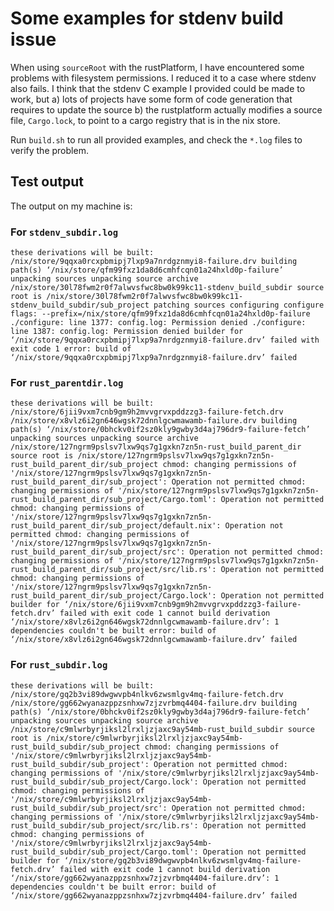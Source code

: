 # Some examples for stdenv build issue

When using `sourceRoot` with the rustPlatform, I have encountered some problems with filesystem permissions.
I reduced it to a case where stdenv also fails.
I think that the stdenv C example I provided could be made to work, but 
a) lots of projects have some form of code generation that requires to update the source
b) the rustplatform actually modifies a source file, `Cargo.lock`, to point to
   a cargo registry that is in the nix store.

Run `build.sh` to run all provided examples, and check the `*.log` files to verify the problem.

## Test output
The output on my machine is:

### For `stdenv_subdir.log`
``
these derivations will be built:
  /nix/store/9qqxa0rcxpbmipj7lxp9a7nrdgznmyi8-failure.drv
building path(s) ‘/nix/store/qfm99fxz1da8d6cmhfcqn01a24hxld0p-failure’
unpacking sources
unpacking source archive /nix/store/30l78fwm2r0f7alwvsfwc8bw0k99kc11-stdenv_build_subdir
source root is /nix/store/30l78fwm2r0f7alwvsfwc8bw0k99kc11-stdenv_build_subdir/sub_project
patching sources
configuring
configure flags: --prefix=/nix/store/qfm99fxz1da8d6cmhfcqn01a24hxld0p-failure  
./configure: line 1377: config.log: Permission denied
./configure: line 1387: config.log: Permission denied
builder for ‘/nix/store/9qqxa0rcxpbmipj7lxp9a7nrdgznmyi8-failure.drv’ failed with exit code 1
error: build of ‘/nix/store/9qqxa0rcxpbmipj7lxp9a7nrdgznmyi8-failure.drv’ failed
``

### For `rust_parentdir.log`
``
these derivations will be built:
  /nix/store/6jii9vxm7cnb9gm9h2mvvgrvxpddzzg3-failure-fetch.drv
  /nix/store/x8vlz6i2gn646wgsk72dnnlgcwmawamb-failure.drv
building path(s) ‘/nix/store/0bhckv0if2sz0kly9gwby3d4aj796dr9-failure-fetch’
unpacking sources
unpacking source archive /nix/store/127ngrm9pslsv7lxw9qs7g1gxkn7zn5n-rust_build_parent_dir
source root is /nix/store/127ngrm9pslsv7lxw9qs7g1gxkn7zn5n-rust_build_parent_dir/sub_project
chmod: changing permissions of '/nix/store/127ngrm9pslsv7lxw9qs7g1gxkn7zn5n-rust_build_parent_dir/sub_project': Operation not permitted
chmod: changing permissions of '/nix/store/127ngrm9pslsv7lxw9qs7g1gxkn7zn5n-rust_build_parent_dir/sub_project/Cargo.toml': Operation not permitted
chmod: changing permissions of '/nix/store/127ngrm9pslsv7lxw9qs7g1gxkn7zn5n-rust_build_parent_dir/sub_project/default.nix': Operation not permitted
chmod: changing permissions of '/nix/store/127ngrm9pslsv7lxw9qs7g1gxkn7zn5n-rust_build_parent_dir/sub_project/src': Operation not permitted
chmod: changing permissions of '/nix/store/127ngrm9pslsv7lxw9qs7g1gxkn7zn5n-rust_build_parent_dir/sub_project/src/lib.rs': Operation not permitted
chmod: changing permissions of '/nix/store/127ngrm9pslsv7lxw9qs7g1gxkn7zn5n-rust_build_parent_dir/sub_project/Cargo.lock': Operation not permitted
builder for ‘/nix/store/6jii9vxm7cnb9gm9h2mvvgrvxpddzzg3-failure-fetch.drv’ failed with exit code 1
cannot build derivation ‘/nix/store/x8vlz6i2gn646wgsk72dnnlgcwmawamb-failure.drv’: 1 dependencies couldn't be built
error: build of ‘/nix/store/x8vlz6i2gn646wgsk72dnnlgcwmawamb-failure.drv’ failed
``

### For `rust_subdir.log`
``
these derivations will be built:
  /nix/store/gq2b3vi89dwgwvpb4nlkv6zwsmlgv4mq-failure-fetch.drv
  /nix/store/gg662wyanazppzsnhxw7zjzvrbmq4404-failure.drv
building path(s) ‘/nix/store/0bhckv0if2sz0kly9gwby3d4aj796dr9-failure-fetch’
unpacking sources
unpacking source archive /nix/store/c9mlwrbyrjiksl2lrxljzjaxc9ay54mb-rust_build_subdir
source root is /nix/store/c9mlwrbyrjiksl2lrxljzjaxc9ay54mb-rust_build_subdir/sub_project
chmod: changing permissions of '/nix/store/c9mlwrbyrjiksl2lrxljzjaxc9ay54mb-rust_build_subdir/sub_project': Operation not permitted
chmod: changing permissions of '/nix/store/c9mlwrbyrjiksl2lrxljzjaxc9ay54mb-rust_build_subdir/sub_project/Cargo.lock': Operation not permitted
chmod: changing permissions of '/nix/store/c9mlwrbyrjiksl2lrxljzjaxc9ay54mb-rust_build_subdir/sub_project/src': Operation not permitted
chmod: changing permissions of '/nix/store/c9mlwrbyrjiksl2lrxljzjaxc9ay54mb-rust_build_subdir/sub_project/src/lib.rs': Operation not permitted
chmod: changing permissions of '/nix/store/c9mlwrbyrjiksl2lrxljzjaxc9ay54mb-rust_build_subdir/sub_project/Cargo.toml': Operation not permitted
builder for ‘/nix/store/gq2b3vi89dwgwvpb4nlkv6zwsmlgv4mq-failure-fetch.drv’ failed with exit code 1
cannot build derivation ‘/nix/store/gg662wyanazppzsnhxw7zjzvrbmq4404-failure.drv’: 1 dependencies couldn't be built
error: build of ‘/nix/store/gg662wyanazppzsnhxw7zjzvrbmq4404-failure.drv’ failed
``

